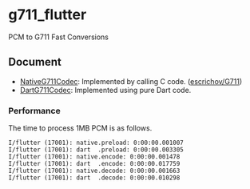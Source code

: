 # g711_flutter

PCM to G711 Fast Conversions

## Document

- [NativeG711Codec](lib/src/native_g711.dart): Implemented by calling C code. ([escrichov/G711](https://github.com/escrichov/G711))
- [DartG711Codec](lib/src/dart_g711.dart): Implemented using pure Dart code.

### Performance

The time to process 1MB PCM is as follows.

```
I/flutter (17001): native.preload: 0:00:00.001007 
I/flutter (17001): dart  .preload: 0:00:00.003305 
I/flutter (17001): native.encode: 0:00:00.001478 
I/flutter (17001): dart  .encode: 0:00:00.017759 
I/flutter (17001): native.decode: 0:00:00.001663 
I/flutter (17001): dart  .decode: 0:00:00.010298 
```
